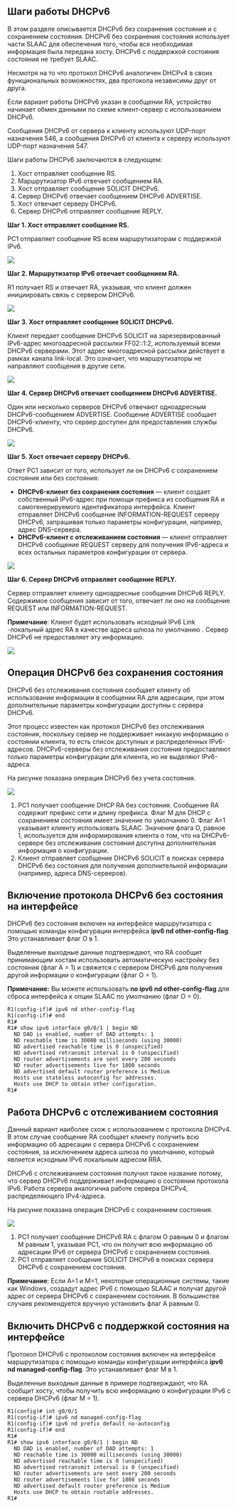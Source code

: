<!-- 8.3.1 -->
## Шаги работы DHCPv6

В этом разделе описывается DHCPv6 без сохранения состояния и с сохранением состояния. DHCPv6 без сохранения состояния использует части SLAAC для обеспечения того, чтобы вся необходимая информация была передана хосту. DHCPv6 с поддержкой состояния состояния не требует SLAAC.

Несмотря на то что протокол DHCPv6 аналогичен DHCPv4 в своих функциональных возможностях, два протокола независимы друг от друга.

Если вариант работы DHCPv6 указан в сообщении RA, устройство начинает обмен данными по схеме клиент-сервер с использованием DHCPv6.

Сообщения DHCPv6 от сервера к клиенту используют UDP-порт назначения 546, а сообщения DHCPv6 от клиента к серверу используют UDP-порт назначения 547.

Шаги работы DHCPv6 заключаются в следующем:

1. Хост отправляет сообщение RS.
2. Маршрутизатор IPv6 отвечает сообщением RA.
3. Хост отправляет сообщение SOLICIT DHCPv6.
4. Сервер DHCPv6 отвечает сообщением DHCPv6 ADVERTISE.
5. Хост отвечает серверу DHCPv6.
6. Сервер DHCPv6 отправляет сообщение REPLY.

**Шаг 1. Хост отправляет сообщение RS.**

PC1 отправляет сообщение RS всем маршрутизаторам с поддержкой IPv6.

![](./assets/8.3.1-1.png)
<!-- /courses/srwe-dl/af9ece98-34fe-11eb-b1b2-9b1b0c1f7e0d/afb6c362-34fe-11eb-b1b2-9b1b0c1f7e0d/assets/ca1c3551-1c27-11ea-af09-3b2e6521927c.svg -->

**Шаг 2. Маршрутизатор IPv6 отвечает сообщением RA.**

R1 получает RS и отвечает RA, указывая, что клиент должен инициировать связь с сервером DHCPv6.

![](./assets/8.3.1-2.png)
<!-- /courses/srwe-dl/af9ece98-34fe-11eb-b1b2-9b1b0c1f7e0d/afb6c362-34fe-11eb-b1b2-9b1b0c1f7e0d/assets/ca1c8372-1c27-11ea-af09-3b2e6521927c.svg -->

**Шаг 3. Хост отправляет сообщение SOLICIT DHCPv6.**

Клиент передает сообщение DHCPv6 SOLICIT на зарезервированный IPv6-адрес многоадресной рассылки FF02::1:2, используемый всеми DHCPv6 серверами. Этот адрес многоадресной рассылки действует в рамках канала link-local. Это означает, что маршрутизаторы не направляют сообщения в другие сети.

![](./assets/8.3.1-3.png)
<!-- /courses/srwe-dl/af9ece98-34fe-11eb-b1b2-9b1b0c1f7e0d/afb6c362-34fe-11eb-b1b2-9b1b0c1f7e0d/assets/ca1cf8a0-1c27-11ea-af09-3b2e6521927c.svg -->

**Шаг 4. Сервер DHCPv6 отвечает сообщением DHCPv6 ADVERTISE.**

Один или несколько серверов DHCPv6 отвечают одноадресным DHCPv6-сообщением ADVERTISE. Сообщение ADVERTISE сообщает DHCPv6-клиенту, что сервер доступен для предоставления службы DHCPv6.

![](./assets/8.3.1-4.png)
<!-- /courses/srwe-dl/af9ece98-34fe-11eb-b1b2-9b1b0c1f7e0d/afb6c362-34fe-11eb-b1b2-9b1b0c1f7e0d/assets/ca1d46c2-1c27-11ea-af09-3b2e6521927c.svg -->

**Шаг 5. Хост отвечает серверу DHCPv6.**

Ответ PC1 зависит от того, использует ли он DHCPv6 с сохранением состояния или без состояния:

*  **DHCPv6-клиент без сохранения состояния** — клиент создает собственный IPv6-адрес при помощи префикса из сообщения RA и самогенерируемого идентификатора интерфейса. Клиент отправляет DHCPv6 сообщение INFORMATION-REQUEST серверу DHCPv6, запрашивая только параметры конфигурации, например, адрес DNS-сервера.
* **DHCPv6-клиент с отслеживанием состояния** — клиент отправляет DHCPv6 сообщение REQUEST серверу для получения IPv6-адреса и всех остальных параметров конфигурации от сервера.

![](./assets/8.3.1-5.png)
<!-- /courses/srwe-dl/af9ece98-34fe-11eb-b1b2-9b1b0c1f7e0d/afb6c362-34fe-11eb-b1b2-9b1b0c1f7e0d/assets/ca1dbbf2-1c27-11ea-af09-3b2e6521927c.svg -->

**Шаг 6. Сервер DHCPv6 отправляет сообщение REPLY.**

Сервер отправляет клиенту одноадресные сообщения DHCPv6 REPLY. Содержимое сообщения зависит от того, отвечает ли оно на сообщение REQUEST или INFORMATION-REQUEST.

**Примечание**: Клиент будет использовать исходный IPv6 Link -локальный адрес RA в качестве адреса шлюза по умолчанию . Сервер DHCPv6 не предоставляет эту информацию.

![](./assets/8.3.1-6.png)
<!-- /courses/srwe-dl/af9ece98-34fe-11eb-b1b2-9b1b0c1f7e0d/afb6c362-34fe-11eb-b1b2-9b1b0c1f7e0d/assets/ca1e3122-1c27-11ea-af09-3b2e6521927c.svg -->

<!-- 8.3.2 -->
## Операция DHCPv6 без сохранения состояния

DHCPv6 без отслеживания состояния сообщает клиенту об использовании информации в сообщении RA для адресации, при этом дополнительные параметры конфигурации доступны с сервера DHCPv6.

Этот процесс известен как протокол DHCPv6 без отслеживания состояния, поскольку сервер не поддерживает никакую информацию о состоянии клиента, то есть список доступных и распределенных IPv6-адресов. DHCPv6-серверы без отслеживания состояния предоставляют только параметры конфигурации для клиента, но не выделяют IPv6-адреса.

На рисунке показана операция DHCPv6 без учета состояния.

![](./assets/8.3.2.png)
<!-- /courses/srwe-dl/af9ece98-34fe-11eb-b1b2-9b1b0c1f7e0d/afb6c362-34fe-11eb-b1b2-9b1b0c1f7e0d/assets/ca1ef470-1c27-11ea-af09-3b2e6521927c.svg -->

1. PC1 получает сообщение DHCP RA без состояния. Сообщение RA содержит префикс сети и длину префикса. Флаг M для DHCP с сохранением состояния имеет значение по умолчанию 0. Флаг A=1 указывает клиенту использовать SLAAC. Значение флага O, равное 1, используется для информирования клиента о том, что на DHCPv6-сервере без отслеживания состояния доступна дополнительная информация о конфигурации.
2. Клиент отправляет сообщение DHCPv6 SOLICIT в поисках сервера DHCPv6 без состояния для получения дополнительной информации (например, адреса DNS-серверов).

<!-- 8.3.3 -->
## Включение протокола DHCPv6 без состояния на интерфейсе

DHCPv6 без состояния включен на интерфейсе маршрутизатора с помощью команды конфигурации интерфейса **ipv6 nd other-config-flag**. Это устанавливает флаг O в 1.

Выделенные выходные данные подтверждают, что RA сообщит принимающим хостам использовать автоматическую настройку без состояния (флаг A = 1) и свяжется с сервером DHCPv6 для получения другой информации о конфигурации (флаг O = 1).

**Примечание:** Вы можете использовать **no ipv6 nd other-config-flag** для сброса интерфейса к опции SLAAC по умолчанию (флаг O = 0).

```
R1(config-if)# ipv6 nd other-config-flag
R1(config-if)# end
R1#
R1# show ipv6 interface g0/0/1 | begin ND
  ND DAD is enabled, number of DAD attempts: 1
  ND reachable time is 30000 milliseconds (using 30000)
  ND advertised reachable time is 0 (unspecified)
  ND advertised retransmit interval is 0 (unspecified)
  ND router advertisements are sent every 200 seconds
  ND router advertisements live for 1800 seconds
  ND advertised default router preference is Medium
  Hosts use stateless autoconfig for addresses.
  Hosts use DHCP to obtain other configuration.
R1#
```

<!-- 8.3.4 -->
## Работа DHCPv6 с отслеживанием состояния

Данный вариант наиболее схож с использованием с протокола DHCPv4. В этом случае сообщение RA сообщает клиенту получить всю информацию об адресации с сервера DHCPv6 с сохранением состояния, за исключением адреса шлюза по умолчанию, который является исходным IPv6 локальным адресом RRA.

DHCPv6 с отслеживанием состояния получил такое название потому, что сервер DHCPv6 поддерживает информацию о состоянии протокола IPv6. Работа сервера аналогична работе сервера DHCPv4, распределяющего IPv4-адреса.

На рисунке показана операция DHCPv6 с сохранением состояния.

![](./assets/8.3.4.png)
<!-- /courses/srwe-dl/af9ece98-34fe-11eb-b1b2-9b1b0c1f7e0d/afb6c362-34fe-11eb-b1b2-9b1b0c1f7e0d/assets/ca1fb7c2-1c27-11ea-af09-3b2e6521927c.svg -->

1. PC1 получает сообщение DHCPv6 RA с флагом O равным 0 и флагом M равным 1, указывая PC1, что он получит всю информацию об адресации IPv6 от сервера DHCPv6 с сохранением состояния.
2. PC1 отправляет сообщение SOLICIT DHCPv6 в поисках сервера DHCPv6 с сохранением состояния.

**Примечание**: Если A=1 и M=1, некоторые операционные системы, такие как Windows, создадут адрес IPv6 с помощью SLAAC и получат другой адрес от сервера DHCPv6 с сохранением состояния. В большинстве случаев рекомендуется вручную установить флаг A равным 0.

<!-- 8.3.5 -->
## Включить DHCPv6 с поддержкой состояния на интерфейсе

Протокол DHCPv6 с протоколом состояния включен на интерфейсе маршрутизатора с помощью команды конфигурации интерфейса **ipv6 nd managed-config-flag**. Это устанавливает флаг M в 1.

Выделенные выходные данные в примере подтверждают, что RA сообщит хосту, чтобы получить всю информацию о конфигурации IPv6 с сервера DHCPv6 (флаг M = 1).

```
R1(config)# int g0/0/1
R1(config-if)# ipv6 nd managed-config-flag
R1(config-if)# ipv6 nd prefix default no-autoconfig
R1(config-if)# end
R1#
R1# show ipv6 interface g0/0/1 | begin ND
  ND DAD is enabled, number of DAD attempts: 1
  ND reachable time is 30000 milliseconds (using 30000)
  ND advertised reachable time is 0 (unspecified)
  ND advertised retransmit interval is 0 (unspecified)
  ND router advertisements are sent every 200 seconds
  ND router advertisements live for 1800 seconds
  ND advertised default router preference is Medium
  Hosts use DHCP to obtain routable addresses.
R1#
```

<!-- 8.3.6 -->
<!-- quiz -->